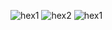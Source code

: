 ![hex1](https://github.com/nurlizaazz/ChatAi/issues/1#issue-2946674154)
![hex2](https://github.com/nurlizaazz/ChatAi/issues/1#issue-2946674154)
![hex1](https://github.com/nurlizaazz/ChatAi/issues/1#issue-2946674154)
